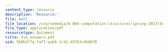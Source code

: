 ```yaml
---
content_type: resource
description: 'Resource:'
file: null
file_location: /coursemedia/6-004-computation-structures-spring-2017/560b3f7afaf7aab61c31d3763c4b6670_fsm_answers.pdf
file_type: application/pdf
resourcetype: Document
title: fsm_answers.pdf
uid: 560b3f7a-faf7-aab6-1c31-d3763c4b6670
---
```

